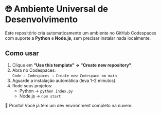 # 🌐 Ambiente Universal de Desenvolvimento

Este repositório cria automaticamente um ambiente no GitHub Codespaces
com suporte a **Python** e **Node.js**, sem precisar instalar nada localmente.

## Como usar

1. Clique em **"Use this template" → "Create new repository"**.
2. Abra no Codespaces:  
   `Code → Codespaces → Create new Codespace on main`
3. Aguarde a instalação automática (leva 1–2 minutos).
4. Rode seus projetos:
   - Python → `python index.py`
   - Node.js → `npm start`

🎯 Pronto! Você já tem um dev environment completo na nuvem.
